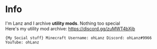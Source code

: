 # Info
I'm Lanz and I archive **utility mods**. Nothing too special<br>
Here's my utility mod archive: https://discord.gg/zuMWT4bXjb

``{My Social stuff}
Minecraft Username: ohLanz
Discord: ohLanz#9966
YouTube: ohLanz``
